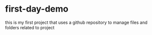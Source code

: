 # first-day-demo
this is my first project that uses a github repository to manage files and folders related to project
